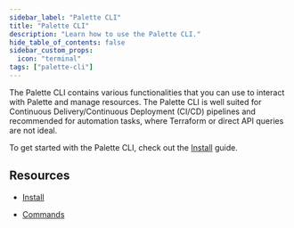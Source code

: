 ```yaml
---
sidebar_label: "Palette CLI"
title: "Palette CLI"
description: "Learn how to use the Palette CLI."
hide_table_of_contents: false
sidebar_custom_props:
  icon: "terminal"
tags: ["palette-cli"]
---
```


The Palette CLI contains various functionalities that you can use to interact with Palette and manage resources. The
Palette CLI is well suited for Continuous Delivery/Continuous Deployment (CI/CD) pipelines and recommended for
automation tasks, where Terraform or direct API queries are not ideal.

To get started with the Palette CLI, check out the [Install](install-palette-cli.md) guide.

## Resources

- [Install](install-palette-cli.md)

- [Commands](commands.md)

<br />

